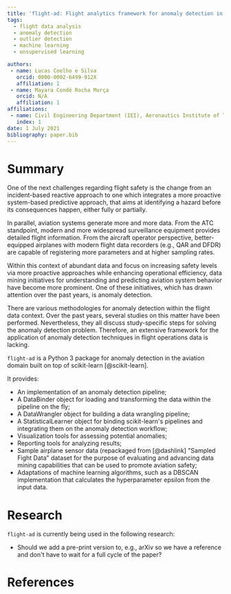 ```yaml
---
title: 'flight-ad: Flight analytics framework for anomaly detection in Python.'
tags:
  - flight data analysis
  - anomaly detection
  - outlier detection
  - machine learning
  - unsupervised learning

authors:
 - name: Lucas Coelho e Silva
   orcid: 0000-0002-6499-912X
   affiliation: 1
 - name: Mayara Condé Rocha Murça
   orcid: N/A
   affiliation: 1
affiliations:
 - name: Civil Engineering Department (IEI), Aeronautics Institute of Technology (ITA)
   index: 1
date: 1 July 2021
bibliography: paper.bib
---
```


# Summary

One of the next challenges regarding flight safety is the change from an incident-based reactive approach to one which integrates a more proactive system-based predictive approach, that aims at identifying a hazard before its consequences happen, either fully or partially.

In parallel, aviation systems generate more and more data. From the ATC standpoint, modern and more widespread surveillance equipment provides detailed flight information. From the aircraft operator perspective, better-equipped airplanes with modern flight data recorders (e.g., QAR and DFDR) are capable of registering more parameters and at higher sampling rates.

Within this context of abundant data and focus on increasing safety levels via more proactive approaches while enhancing operational efficiency, data mining initiatives for understanding and predicting aviation system behavior have become more prominent. One of these initiatives, which has drawn attention over the past years, is anomaly detection.

There are various methodologies for anomaly detection within the flight data context. Over the past years, several studies on this matter have been performed. Nevertheless, they all discuss study-specific steps for solving the anomaly detection problem. Therefore, an extensive framework for the application of anomaly detection techniques in flight operations data is lacking.

``flight-ad`` is a Python 3 package for anomaly detection in the 
aviation domain built on top of scikit-learn [@scikit-learn].

It provides:

-  An implementation of an anomaly detection pipeline;
-  A DataBinder object for loading and transforming the data within the pipeline on the fly;
-  A DataWrangler object for building a data wrangling pipeline;
-  A StatisticalLearner object for binding scikit-learn's pipelines and integrating them on the anomaly detection workflow;
-  Visualization tools for assessing potential anomalies;
-  Reporting tools for analyzing results;
-  Sample airplane sensor data (repackaged from [@dashlink] "Sampled Fight Data" dataset for the purpose of evaluating and advancing data mining capabilities that can be used to promote aviation safety;
-  Adaptations of machine learning algorithms, such as a DBSCAN implementation that calculates the hyperparameter epsilon from the input data.


# Research

``flight-ad`` is currently being used in the following research:

  -  Should we add a pre-print version to, e.g., arXiv so we have a reference and don't have to wait for a full cycle of the paper?
  
# References